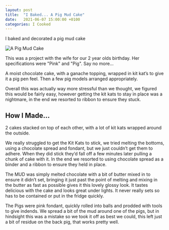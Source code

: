 ```yaml
---
layout: post
title:  "I Baked... A Pig Mud Cake"
date:   2021-06-07 15:00:00 +0100
categories: I Cooked
---
```

I baked and decorated a pig mud cake

![A Pig Mud Cake](/assets/images/posts/mud-cake.png)

This was a project with the wife for our 2 year olds birthday. Her specifications were "Pink" and "Pig". Say no more...

A moist chocolate cake, with a ganache topping, wrapped in kit kat’s to give it a pig pen feel. Then a few pig models arranged appropriately.

Overall this was actually way more stressful than we thought, we figured this would be fairly easy, however getting the kit kats to stay in place was a nightmare, in the end we resorted to ribbon to ensure they stuck.

## How I Made…
2 cakes stacked on top of each other, with a lot of kit kats wrapped around the outside.

We really struggled to get the Kit Kats to stick, we tried melting the bottoms, using a chocolate spread and fondant, but we just couldn’t get them to adhere. When they did stick they’d fall off a few minutes later pulling a chunk of cake with it. In the end we resorted to using chocolate spread as a binder and a ribbon to ensure they held in place.

The MUD was simply melted chocolate with a bit of butter mixed in to ensure it didn’t set, bringing it just past the point of melting and mixing in the butter as fast as possible gives it this lovely glossy look. It tastes delicious with the cake and looks great under lights. It never really sets so has to be contained or put in the fridge quickly.

The Pigs were pink fondant, quickly rolled into balls and prodded with tools to give indends. We spread a bit of the mud around one of the pigs, but in hindsight this was a mistake so we took it off as best we could, this left just a bit of residue on the back pig, that works pretty well.
